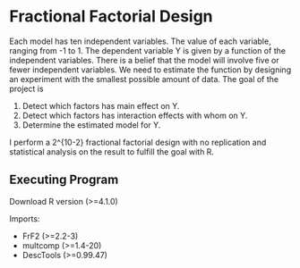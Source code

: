 # Fractional Factorial Design

Each model has ten independent variables. The value of each variable, ranging from -1 to 1. The dependent variable Y is given by a function of the independent variables. There is a belief that the model will involve five or fewer independent variables. We need to estimate the function by designing an experiment with the smallest possible amount of data. The goal of the project is 

1. Detect which factors has main effect on Y.
2. Detect which factors has interaction effects with whom on Y.
3. Determine the estimated model for Y.  

I perform a 2^{10-2} fractional factorial design with no replication and statistical analysis on the result to fulfill the goal with R. 


## Executing Program
Download R version (>=4.1.0)

Imports: 
* FrF2 (>=2.2-3) 
* multcomp (>=1.4-20)
* DescTools (>=0.99.47)
